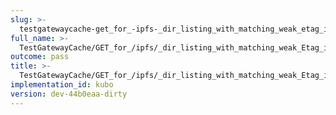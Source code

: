 ```yaml
---
slug: >-
  testgatewaycache-get_for_-ipfs-_dir_listing_with_matching_weak_etag_in_if-none-match_returns_304_not_modified
full_name: >-
  TestGatewayCache/GET_for_/ipfs/_dir_listing_with_matching_weak_Etag_in_If-None-Match_returns_304_Not_Modified
outcome: pass
title: >-
  TestGatewayCache/GET_for_/ipfs/_dir_listing_with_matching_weak_Etag_in_If-None-Match_returns_304_Not_Modified
implementation_id: kubo
version: dev-44b0eaa-dirty
---
```


